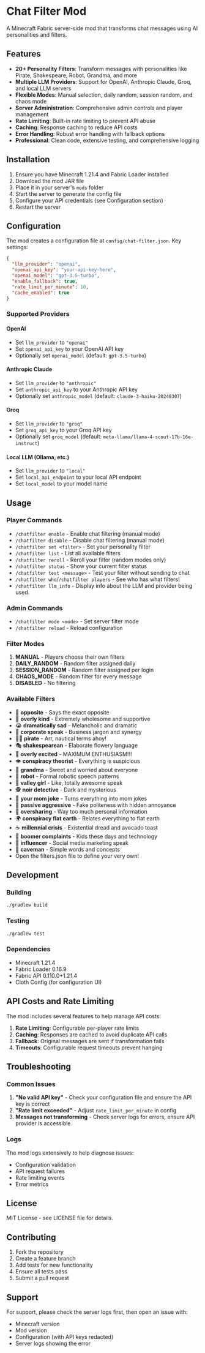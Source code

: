 # Chat Filter Mod

A Minecraft Fabric server-side mod that transforms chat messages using AI personalities and filters.

## Features

- **20+ Personality Filters**: Transform messages with personalities like Pirate, Shakespeare, Robot, Grandma, and more
- **Multiple LLM Providers**: Support for OpenAI, Anthropic Claude, Groq, and local LLM servers
- **Flexible Modes**: Manual selection, daily random, session random, and chaos mode
- **Server Administration**: Comprehensive admin controls and player management
- **Rate Limiting**: Built-in rate limiting to prevent API abuse
- **Caching**: Response caching to reduce API costs
- **Error Handling**: Robust error handling with fallback options
- **Professional**: Clean code, extensive testing, and comprehensive logging

## Installation

1. Ensure you have Minecraft 1.21.4 and Fabric Loader installed
2. Download the mod JAR file
3. Place it in your server's `mods` folder
4. Start the server to generate the config file
5. Configure your API credentials (see Configuration section)
6. Restart the server

## Configuration

The mod creates a configuration file at `config/chat-filter.json`. Key settings:

```json
{
  "llm_provider": "openai",
  "openai_api_key": "your-api-key-here",
  "openai_model": "gpt-3.5-turbo",
  "enable_fallback": true,
  "rate_limit_per_minute": 10,
  "cache_enabled": true
}
```

### Supported Providers

#### OpenAI
- Set `llm_provider` to `"openai"`
- Set `openai_api_key` to your OpenAI API key
- Optionally set `openai_model` (default: `gpt-3.5-turbo`)

#### Anthropic Claude
- Set `llm_provider` to `"anthropic"`
- Set `anthropic_api_key` to your Anthropic API key
- Optionally set `anthropic_model` (default: `claude-3-haiku-20240307`)

#### Groq
- Set `llm_provider` to `"groq"`
- Set `groq_api_key` to your Groq API key
- Optionally set `groq_model` (default: `meta-llama/llama-4-scout-17b-16e-instruct`)

#### Local LLM (Ollama, etc.)
- Set `llm_provider` to `"local"`
- Set `local_api_endpoint` to your local API endpoint
- Set `local_model` to your model name

## Usage

### Player Commands

- `/chatfilter enable` - Enable chat filtering (manual mode)
- `/chatfilter disable` - Disable chat filtering (manual mode)
- `/chatfilter set <filter>` - Set your personality filter
- `/chatfilter list` - List all available filters
- `/chatfilter reroll` - Reroll your filter (random modes only)
- `/chatfilter status` - Show your current filter status
- `/chatfilter test <message>` - Test your filter without sending to chat
- `/chatfilter who`/`/chatfilter players` - See who has what filters!
- `/chatfilter llm_info` - Display info about the LLM and provider being used.

### Admin Commands

- `/chatfilter mode <mode>` - Set server filter mode
- `/chatfilter reload` - Reload configuration

### Filter Modes

1. **MANUAL** - Players choose their own filters
2. **DAILY_RANDOM** - Random filter assigned daily
3. **SESSION_RANDOM** - Random filter assigned per login
4. **CHAOS_MODE** - Random filter for every message
5. **DISABLED** - No filtering

### Available Filters

- 🔄 **opposite** - Says the exact opposite
- 💖 **overly kind** - Extremely wholesome and supportive
- 😭 **dramatically sad** - Melancholic and dramatic
- 💼 **corporate speak** - Business jargon and synergy
- 🏴‍☠️ **pirate** - Arr, nautical terms ahoy!
- 🎭 **shakespearean** - Elaborate flowery language
- 🎉 **overly excited** - MAXIMUM ENTHUSIASM!!!
- 👁️ **conspiracy theorist** - Everything is suspicious
- 👵 **grandma** - Sweet and worried about everyone
- 🤖 **robot** - Formal robotic speech patterns
- 💅 **valley girl** - Like, totally awesome speak
- 🕵️ **noir detective** - Dark and mysterious
- 🤱 **your mom joke** - Turns everything into mom jokes
- 😤 **passive aggressive** - Fake politeness with hidden annoyance
- 📢 **oversharing** - Way too much personal information
- 🌍 **conspiracy flat earth** - Relates everything to flat earth
- ☕ **millennial crisis** - Existential dread and avocado toast
- 👴 **boomer complaints** - Kids these days and technology
- 📱 **influencer** - Social media marketing speak
- 🦴 **caveman** - Simple words and concepts
- Open the filters.json file to define your very own!

## Development

### Building

```bash
./gradlew build
```

### Testing

```bash
./gradlew test
```

### Dependencies

- Minecraft 1.21.4
- Fabric Loader 0.16.9
- Fabric API 0.110.0+1.21.4
- Cloth Config (for configuration UI)

## API Costs and Rate Limiting

The mod includes several features to help manage API costs:

1. **Rate Limiting**: Configurable per-player rate limits
2. **Caching**: Responses are cached to avoid duplicate API calls
3. **Fallback**: Original messages are sent if transformation fails
4. **Timeouts**: Configurable request timeouts prevent hanging

## Troubleshooting

### Common Issues

1. **"No valid API key"** - Check your configuration file and ensure the API key is correct
2. **"Rate limit exceeded"** - Adjust `rate_limit_per_minute` in config
3. **Messages not transforming** - Check server logs for errors, ensure API provider is accessible

### Logs

The mod logs extensively to help diagnose issues:
- Configuration validation
- API request failures
- Rate limiting events
- Error metrics

## License

MIT License - see LICENSE file for details.

## Contributing

1. Fork the repository
2. Create a feature branch
3. Add tests for new functionality
4. Ensure all tests pass
5. Submit a pull request

## Support

For support, please check the server logs first, then open an issue with:
- Minecraft version
- Mod version
- Configuration (with API keys redacted)
- Server logs showing the error
